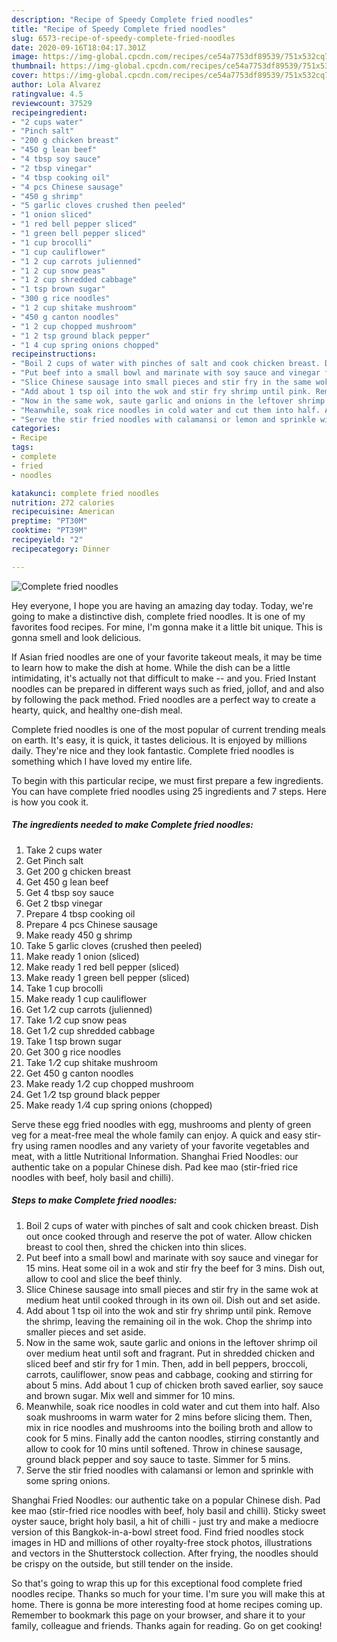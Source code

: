 ```yaml
---
description: "Recipe of Speedy Complete fried noodles"
title: "Recipe of Speedy Complete fried noodles"
slug: 6573-recipe-of-speedy-complete-fried-noodles
date: 2020-09-16T18:04:17.301Z
image: https://img-global.cpcdn.com/recipes/ce54a7753df89539/751x532cq70/complete-fried-noodles-recipe-main-photo.jpg
thumbnail: https://img-global.cpcdn.com/recipes/ce54a7753df89539/751x532cq70/complete-fried-noodles-recipe-main-photo.jpg
cover: https://img-global.cpcdn.com/recipes/ce54a7753df89539/751x532cq70/complete-fried-noodles-recipe-main-photo.jpg
author: Lola Alvarez
ratingvalue: 4.5
reviewcount: 37529
recipeingredient:
- "2 cups water"
- "Pinch salt"
- "200 g chicken breast"
- "450 g lean beef"
- "4 tbsp soy sauce"
- "2 tbsp vinegar"
- "4 tbsp cooking oil"
- "4 pcs Chinese sausage"
- "450 g shrimp"
- "5 garlic cloves crushed then peeled"
- "1 onion sliced"
- "1 red bell pepper sliced"
- "1 green bell pepper sliced"
- "1 cup brocolli"
- "1 cup cauliflower"
- "1 2 cup carrots julienned"
- "1 2 cup snow peas"
- "1 2 cup shredded cabbage"
- "1 tsp brown sugar"
- "300 g rice noodles"
- "1 2 cup shitake mushroom"
- "450 g canton noodles"
- "1 2 cup chopped mushroom"
- "1 2 tsp ground black pepper"
- "1 4 cup spring onions chopped"
recipeinstructions:
- "Boil 2 cups of water with pinches of salt and cook chicken breast. Dish out once cooked through and reserve the pot of water. Allow chicken breast to cool then, shred the chicken into thin slices."
- "Put beef into a small bowl and marinate with soy sauce and vinegar for 15 mins. Heat some oil in a wok and stir fry the beef for 3 mins. Dish out, allow to cool and slice the beef thinly."
- "Slice Chinese sausage into small pieces and stir fry in the same wok at medium heat until cooked through in its own oil. Dish out and set aside."
- "Add about 1 tsp oil into the wok and stir fry shrimp until pink. Remove the shrimp, leaving the remaining oil in the wok. Chop the shrimp into smaller pieces and set aside."
- "Now in the same wok, saute garlic and onions in the leftover shrimp oil over medium heat until soft and fragrant. Put in shredded chicken and sliced beef and stir fry for 1 min. Then, add in bell peppers, broccoli, carrots, cauliflower, snow peas and cabbage, cooking and stirring for about 5 mins. Add about 1 cup of chicken broth saved earlier, soy sauce and brown sugar. Mix well and simmer for 10 mins."
- "Meanwhile, soak rice noodles in cold water and cut them into half. Also soak mushrooms in warm water for 2 mins before slicing them. Then, mix in rice noodles and mushrooms into the boiling broth and allow to cook for 5 mins. Finally add the canton noodles, stirring constantly and allow to cook for 10 mins until softened. Throw in chinese sausage, ground black pepper and soy sauce to taste. Simmer for 5 mins."
- "Serve the stir fried noodles with calamansi or lemon and sprinkle with some spring onions."
categories:
- Recipe
tags:
- complete
- fried
- noodles

katakunci: complete fried noodles 
nutrition: 272 calories
recipecuisine: American
preptime: "PT30M"
cooktime: "PT39M"
recipeyield: "2"
recipecategory: Dinner

---
```



![Complete fried noodles](https://img-global.cpcdn.com/recipes/ce54a7753df89539/751x532cq70/complete-fried-noodles-recipe-main-photo.jpg)

Hey everyone, I hope you are having an amazing day today. Today, we're going to make a distinctive dish, complete fried noodles. It is one of my favorites food recipes. For mine, I'm gonna make it a little bit unique. This is gonna smell and look delicious.

If Asian fried noodles are one of your favorite takeout meals, it may be time to learn how to make the dish at home. While the dish can be a little intimidating, it&#39;s actually not that difficult to make -- and you. Fried Instant noodles can be prepared in different ways such as fried, jollof, and and also by following the pack method. Fried noodles are a perfect way to create a hearty, quick, and healthy one-dish meal.

Complete fried noodles is one of the most popular of current trending meals on earth. It's easy, it is quick, it tastes delicious. It is enjoyed by millions daily. They're nice and they look fantastic. Complete fried noodles is something which I have loved my entire life.


To begin with this particular recipe, we must first prepare a few ingredients. You can have complete fried noodles using 25 ingredients and 7 steps. Here is how you cook it.

<!--inarticleads1-->

##### The ingredients needed to make Complete fried noodles:

1. Take 2 cups water
1. Get Pinch salt
1. Get 200 g chicken breast
1. Get 450 g lean beef
1. Get 4 tbsp soy sauce
1. Get 2 tbsp vinegar
1. Prepare 4 tbsp cooking oil
1. Prepare 4 pcs Chinese sausage
1. Make ready 450 g shrimp
1. Take 5 garlic cloves (crushed then peeled)
1. Make ready 1 onion (sliced)
1. Make ready 1 red bell pepper (sliced)
1. Make ready 1 green bell pepper (sliced)
1. Take 1 cup brocolli
1. Make ready 1 cup cauliflower
1. Get 1 ⁄2 cup carrots (julienned)
1. Take 1 ⁄2 cup snow peas
1. Get 1 ⁄2 cup shredded cabbage
1. Take 1 tsp brown sugar
1. Get 300 g rice noodles
1. Take 1 ⁄2 cup shitake mushroom
1. Get 450 g canton noodles
1. Make ready 1 ⁄2 cup chopped mushroom
1. Get 1 ⁄2 tsp ground black pepper
1. Make ready 1 ⁄4 cup spring onions (chopped)


Serve these egg fried noodles with egg, mushrooms and plenty of green veg for a meat-free meal the whole family can enjoy. A quick and easy stir-fry using ramen noodles and any variety of your favorite vegetables and meat, with a little Nutritional Information. Shanghai Fried Noodles: our authentic take on a popular Chinese dish. Pad kee mao (stir-fried rice noodles with beef, holy basil and chilli). 

<!--inarticleads2-->

##### Steps to make Complete fried noodles:

1. Boil 2 cups of water with pinches of salt and cook chicken breast. Dish out once cooked through and reserve the pot of water. Allow chicken breast to cool then, shred the chicken into thin slices.
1. Put beef into a small bowl and marinate with soy sauce and vinegar for 15 mins. Heat some oil in a wok and stir fry the beef for 3 mins. Dish out, allow to cool and slice the beef thinly.
1. Slice Chinese sausage into small pieces and stir fry in the same wok at medium heat until cooked through in its own oil. Dish out and set aside.
1. Add about 1 tsp oil into the wok and stir fry shrimp until pink. Remove the shrimp, leaving the remaining oil in the wok. Chop the shrimp into smaller pieces and set aside.
1. Now in the same wok, saute garlic and onions in the leftover shrimp oil over medium heat until soft and fragrant. Put in shredded chicken and sliced beef and stir fry for 1 min. Then, add in bell peppers, broccoli, carrots, cauliflower, snow peas and cabbage, cooking and stirring for about 5 mins. Add about 1 cup of chicken broth saved earlier, soy sauce and brown sugar. Mix well and simmer for 10 mins.
1. Meanwhile, soak rice noodles in cold water and cut them into half. Also soak mushrooms in warm water for 2 mins before slicing them. Then, mix in rice noodles and mushrooms into the boiling broth and allow to cook for 5 mins. Finally add the canton noodles, stirring constantly and allow to cook for 10 mins until softened. Throw in chinese sausage, ground black pepper and soy sauce to taste. Simmer for 5 mins.
1. Serve the stir fried noodles with calamansi or lemon and sprinkle with some spring onions.


Shanghai Fried Noodles: our authentic take on a popular Chinese dish. Pad kee mao (stir-fried rice noodles with beef, holy basil and chilli). Sticky sweet oyster sauce, bright holy basil, a hit of chilli - just try and make a mediocre version of this Bangkok-in-a-bowl street food. Find fried noodles stock images in HD and millions of other royalty-free stock photos, illustrations and vectors in the Shutterstock collection. After frying, the noodles should be crispy on the outside, but still tender on the inside. 

So that's going to wrap this up for this exceptional food complete fried noodles recipe. Thanks so much for your time. I'm sure you will make this at home. There is gonna be more interesting food at home recipes coming up. Remember to bookmark this page on your browser, and share it to your family, colleague and friends. Thanks again for reading. Go on get cooking!

